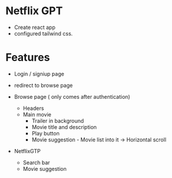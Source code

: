 # Netflix GPT

- Create react app
- configured tailwind css.


# Features
- Login / signiup page
- redirect to browse page
- Browse page ( only comes after authentication)
    - Headers
    - Main movie
        - Trailer in background
        - Movie title and description
        - Play button
        - Movie suggestion
                - Movie list into it -> Horizontal scroll

- NetflixGTP
    - Search bar
    - Movie suggestion
    


